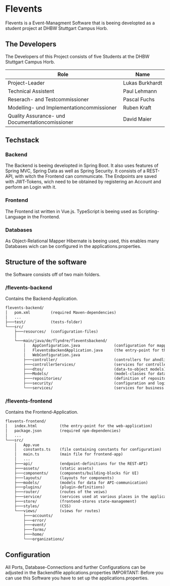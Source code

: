 # Flevents
Flevents is a Event-Managment Software that is beeing developted as a student project at DHBW Stuttgart Campus Horb.

## The Developers

The Developers of this Project consists of five Students at the DHBW Stuttgart Campus Horb.

| Role | Name |
| --- | --- |
| Project-Leader | Lukas&nbsp;Burkhardt |
| Technical Assistent | Paul&nbsp;Lehmann |
| Reserach- and Testcommissioner | Pascal&nbsp;Fuchs |
| Modelling- und Implementationcommissioner | Ruben&nbsp;Kraft |
| Quality Assurance- und Documentationcomissioner | David&nbsp;Maier |

## Techstack

### Backend

The Backend is beeing developted in Spring Boot. It also uses features of Spring MVC, Spring Data as well as Spring Security.
It consists of a REST-API, with witch the Frontend can communicate.
The Endpoints are saved with JWT-Tokens, wich need to be obtained by registering an Account and perform an Login with it.

### Frontend

The Frontend ist written in Vue.js. TypeScript is beeing used as Scripting-Language in the Frontend.

### Databases

As Object-Relational Mapper Hibernate is beeing used, this enables many Databases wich can be configured in the applications.properties.

## Structure of the software

the Software consists off of two main folders.

### /flevents-backend

Contains the Backend-Application.

```txt
flevents-backend/
│   pom.xml         (required Maven-dependencies)
│   ...
├───test/           (tests-folder)
└───src/
    ├───resources/  (configuration-files)
    │
    └───main/java/de/flyndre/fleventsbackend/
        │   AppConfiguration.java               (configuration for mappings etc.)
        │   FleventsBackendApplication.java     (the entry-point for the server-application)
        │   WebConfiguration.java
        ├───controller/                         (controllers for ahndling incoming requests)
        ├───controllerServices/                 (services for controller-logic)
        ├───dtos/                               (data-to-object models)
        ├───Models/                             (model-classes for data structure)
        ├───repositories/                       (definition of repositories for data base access)
        ├───security/                           (configuration and logic for handling authentication and authorization)
        └───services/                           (services for business logic)
```

### /flevents-frontend

Contains the Frontend-Application.

```txt
flevents-frontend/
│   index.html          (the entry-point for the web-application)
│   package.json        (required npm-dependencies)
│   ...
└───src/
    │   App.vue
    │   constants.ts    (file containing constants for configuration)
    │   main.ts         (main file for frontend-app)
    │   ...
    ├───api/            (endpoint-definitions for the REST-API)
    ├───assets/         (static assets)
    ├───components/     (components/building-blocks für UI)
    ├───layouts/        (layouts for components)
    ├───models/         (models for data for API-communication)
    ├───plugins/        (plugin-definitions)
    ├───router/         (routes of the veiws)
    ├───service/        (services used at various places in the application)
    ├───store/          (frontend-stores state-management)
    ├───styles/         (CSS)
    └───views/          (views for routes)
        ├───accounts/
        ├───error/
        ├───event/
        ├───forms/
        ├───home/
        └───organizations/
```

## Configuration

All Ports, Database-Connections and further Configurations can be adjusted in the Backendfile applications.properties
IMPORTANT: Before you can use this Software you have to set up the applications.properties.
